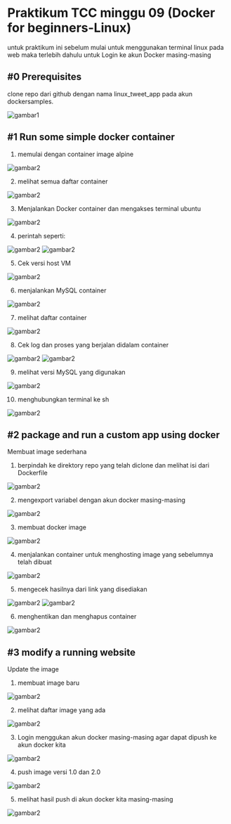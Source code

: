 <h1> Praktikum TCC minggu 09 (Docker for beginners-Linux)</h1>

untuk praktikum ini sebelum mulai untuk menggunakan terminal linux pada web maka terlebih dahulu untuk Login ke akun Docker masing-masing

<h2>#0 Prerequisites</h2>
clone repo dari github dengan nama linux_tweet_app pada akun dockersamples.

![gambar1](gambar1.png)

<h2>#1 Run some simple docker container</h2>

1. memulai dengan container image alpine

![gambar2](gambar2.png)

2. melihat semua daftar container

![gambar2](gambar3.png)

3. Menjalankan Docker container dan mengakses terminal ubuntu

![gambar2](gambar4.png)

4. perintah seperti:

![gambar2](gambar5.png)
![gambar2](exit6.png)

5. Cek versi host VM

![gambar2](gambar7.png)

6. menjalankan MySQL container

![gambar2](gambar8.png)

7. melihat daftar container

![gambar2](gambar9.png)

8. Cek log dan proses yang berjalan didalam container

![gambar2](gambar10.png)
![gambar2](gambar11.png)

9. melihat versi MySQL yang digunakan

![gambar2](gambar12.png)

10. menghubungkan terminal ke sh

![gambar2](gambar13.png)

<h2>#2 package and run a custom app using docker</h2>
Membuat image sederhana

1. berpindah ke direktory repo yang telah diclone dan melihat isi dari Dockerfile

![gambar2](gambar14.png)

2. mengexport variabel dengan akun docker masing-masing

![gambar2](gambar15.png)

3. membuat docker image

![gambar2](gambar16.png)

4. menjalankan container untuk menghosting image yang sebelumnya telah dibuat

![gambar2](gambar17.png)

5. mengecek hasilnya dari link yang disediakan

![gambar2](link18.png) 
![gambar2](gambar19.png)

6. menghentikan dan menghapus container

![gambar2](gambar20.png)


<h2>#3 modify a running website</h2>
Update the image

1. membuat image baru

![gambar2](updateimage.png)

2. melihat daftar image yang ada

![gambar2](gambar22.png)

3. Login menggukan akun docker masing-masing agar dapat dipush ke akun docker kita

![gambar2](logindocker25.png)

4. push image versi 1.0 dan 2.0

![gambar2](pushimage26.png)

5. melihat hasil push di akun docker kita masing-masing

![gambar2](hasilpush.png)